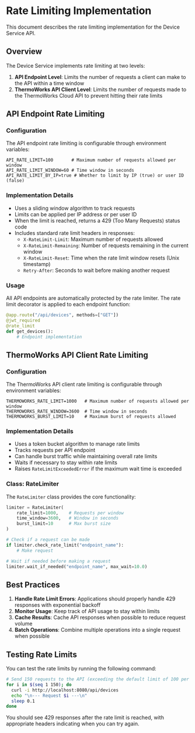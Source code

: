 # Rate Limiting Implementation

This document describes the rate limiting implementation for the Device Service API.

## Overview

The Device Service implements rate limiting at two levels:

1. **API Endpoint Level**: Limits the number of requests a client can make to the API within a time window
2. **ThermoWorks API Client Level**: Limits the number of requests made to the ThermoWorks Cloud API to prevent hitting their rate limits

## API Endpoint Rate Limiting

### Configuration

The API endpoint rate limiting is configurable through environment variables:

```env
API_RATE_LIMIT=100       # Maximum number of requests allowed per window
API_RATE_LIMIT_WINDOW=60 # Time window in seconds
API_RATE_LIMIT_BY_IP=true # Whether to limit by IP (true) or user ID (false)
```

### Implementation Details

- Uses a sliding window algorithm to track requests
- Limits can be applied per IP address or per user ID
- When the limit is reached, returns a 429 (Too Many Requests) status code
- Includes standard rate limit headers in responses:
  - `X-RateLimit-Limit`: Maximum number of requests allowed
  - `X-RateLimit-Remaining`: Number of requests remaining in the current window
  - `X-RateLimit-Reset`: Time when the rate limit window resets (Unix timestamp)
  - `Retry-After`: Seconds to wait before making another request

### Usage

All API endpoints are automatically protected by the rate limiter. The rate limit decorator is applied to each endpoint function:

```python
@app.route("/api/devices", methods=["GET"])
@jwt_required
@rate_limit
def get_devices():
    # Endpoint implementation
```

## ThermoWorks API Client Rate Limiting

### Configuration

The ThermoWorks API client rate limiting is configurable through environment variables:

```env
THERMOWORKS_RATE_LIMIT=1000   # Maximum number of requests allowed per window
THERMOWORKS_RATE_WINDOW=3600  # Time window in seconds
THERMOWORKS_BURST_LIMIT=10    # Maximum burst of requests allowed
```

### Implementation Details

- Uses a token bucket algorithm to manage rate limits
- Tracks requests per API endpoint
- Can handle burst traffic while maintaining overall rate limits
- Waits if necessary to stay within rate limits
- Raises `RateLimitExceededError` if the maximum wait time is exceeded

### Class: RateLimiter

The `RateLimiter` class provides the core functionality:

```python
limiter = RateLimiter(
    rate_limit=1000,    # Requests per window
    time_window=3600,   # Window in seconds
    burst_limit=10      # Max burst size
)

# Check if a request can be made
if limiter.check_rate_limit("endpoint_name"):
    # Make request

# Wait if needed before making a request
limiter.wait_if_needed("endpoint_name", max_wait=10.0)
```

## Best Practices

1. **Handle Rate Limit Errors**: Applications should properly handle 429 responses with exponential backoff
2. **Monitor Usage**: Keep track of API usage to stay within limits
3. **Cache Results**: Cache API responses when possible to reduce request volume
4. **Batch Operations**: Combine multiple operations into a single request when possible

## Testing Rate Limits

You can test the rate limits by running the following command:

```bash
# Send 150 requests to the API (exceeding the default limit of 100 per minute)
for i in $(seq 1 150); do
  curl -i http://localhost:8080/api/devices
  echo "\n--- Request $i ---\n"
  sleep 0.1
done
```

You should see 429 responses after the rate limit is reached, with appropriate headers indicating when you can try again.
